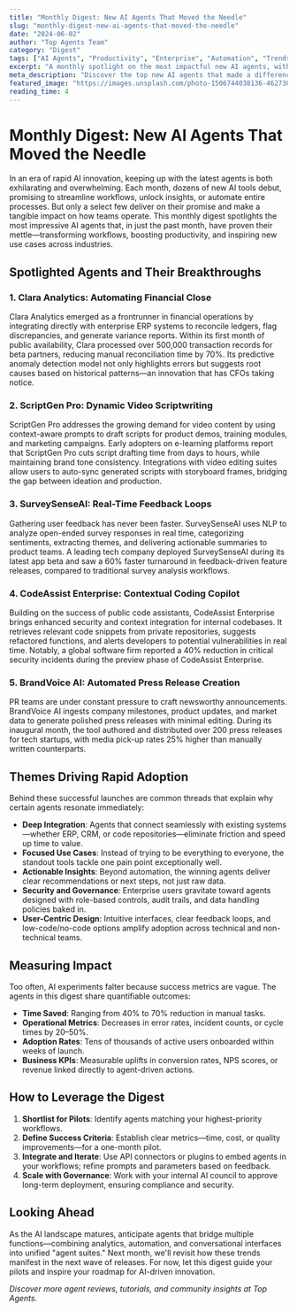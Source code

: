 ```yaml
---
title: "Monthly Digest: New AI Agents That Moved the Needle"
slug: "monthly-digest-new-ai-agents-that-moved-the-needle"
date: "2024-06-02"
author: "Top Agents Team"
category: "Digest"
tags: ["AI Agents", "Productivity", "Enterprise", "Automation", "Trends"]
excerpt: "A monthly spotlight on the most impactful new AI agents, with real-world adoption stories and actionable insights for teams."
meta_description: "Discover the top new AI agents that made a difference this month. See real-world adoption, use cases, and how to leverage them for your team."
featured_image: "https://images.unsplash.com/photo-1506744038136-46273834b3fb?w=800"
reading_time: 4
---
```


# Monthly Digest: New AI Agents That Moved the Needle

In an era of rapid AI innovation, keeping up with the latest agents is both exhilarating and overwhelming. Each month, dozens of new AI tools debut, promising to streamline workflows, unlock insights, or automate entire processes. But only a select few deliver on their promise and make a tangible impact on how teams operate. This monthly digest spotlights the most impressive AI agents that, in just the past month, have proven their mettle—transforming workflows, boosting productivity, and inspiring new use cases across industries.

## Spotlighted Agents and Their Breakthroughs

### 1. Clara Analytics: Automating Financial Close
Clara Analytics emerged as a frontrunner in financial operations by integrating directly with enterprise ERP systems to reconcile ledgers, flag discrepancies, and generate variance reports. Within its first month of public availability, Clara processed over 500,000 transaction records for beta partners, reducing manual reconciliation time by 70%. Its predictive anomaly detection model not only highlights errors but suggests root causes based on historical patterns—an innovation that has CFOs taking notice.

### 2. ScriptGen Pro: Dynamic Video Scriptwriting
ScriptGen Pro addresses the growing demand for video content by using context-aware prompts to draft scripts for product demos, training modules, and marketing campaigns. Early adopters on e-learning platforms report that ScriptGen Pro cuts script drafting time from days to hours, while maintaining brand tone consistency. Integrations with video editing suites allow users to auto-sync generated scripts with storyboard frames, bridging the gap between ideation and production.

### 3. SurveySenseAI: Real-Time Feedback Loops
Gathering user feedback has never been faster. SurveySenseAI uses NLP to analyze open-ended survey responses in real time, categorizing sentiments, extracting themes, and delivering actionable summaries to product teams. A leading tech company deployed SurveySenseAI during its latest app beta and saw a 60% faster turnaround in feedback-driven feature releases, compared to traditional survey analysis workflows.

### 4. CodeAssist Enterprise: Contextual Coding Copilot
Building on the success of public code assistants, CodeAssist Enterprise brings enhanced security and context integration for internal codebases. It retrieves relevant code snippets from private repositories, suggests refactored functions, and alerts developers to potential vulnerabilities in real time. Notably, a global software firm reported a 40% reduction in critical security incidents during the preview phase of CodeAssist Enterprise.

### 5. BrandVoice AI: Automated Press Release Creation
PR teams are under constant pressure to craft newsworthy announcements. BrandVoice AI ingests company milestones, product updates, and market data to generate polished press releases with minimal editing. During its inaugural month, the tool authored and distributed over 200 press releases for tech startups, with media pick-up rates 25% higher than manually written counterparts.

## Themes Driving Rapid Adoption

Behind these successful launches are common threads that explain why certain agents resonate immediately:

- **Deep Integration**: Agents that connect seamlessly with existing systems—whether ERP, CRM, or code repositories—eliminate friction and speed up time to value.
- **Focused Use Cases**: Instead of trying to be everything to everyone, the standout tools tackle one pain point exceptionally well.
- **Actionable Insights**: Beyond automation, the winning agents deliver clear recommendations or next steps, not just raw data.
- **Security and Governance**: Enterprise users gravitate toward agents designed with role-based controls, audit trails, and data handling policies baked in.
- **User-Centric Design**: Intuitive interfaces, clear feedback loops, and low-code/no-code options amplify adoption across technical and non-technical teams.

## Measuring Impact

Too often, AI experiments falter because success metrics are vague. The agents in this digest share quantifiable outcomes:

- **Time Saved**: Ranging from 40% to 70% reduction in manual tasks.
- **Operational Metrics**: Decreases in error rates, incident counts, or cycle times by 20–50%.
- **Adoption Rates**: Tens of thousands of active users onboarded within weeks of launch.
- **Business KPIs**: Measurable uplifts in conversion rates, NPS scores, or revenue linked directly to agent-driven actions.

## How to Leverage the Digest

1. **Shortlist for Pilots**: Identify agents matching your highest-priority workflows.
2. **Define Success Criteria**: Establish clear metrics—time, cost, or quality improvements—for a one-month pilot.
3. **Integrate and Iterate**: Use API connectors or plugins to embed agents in your workflows; refine prompts and parameters based on feedback.
4. **Scale with Governance**: Work with your internal AI council to approve long-term deployment, ensuring compliance and security.

## Looking Ahead

As the AI landscape matures, anticipate agents that bridge multiple functions—combining analytics, automation, and conversational interfaces into unified "agent suites." Next month, we'll revisit how these trends manifest in the next wave of releases. For now, let this digest guide your pilots and inspire your roadmap for AI-driven innovation.

*Discover more agent reviews, tutorials, and community insights at Top Agents.*